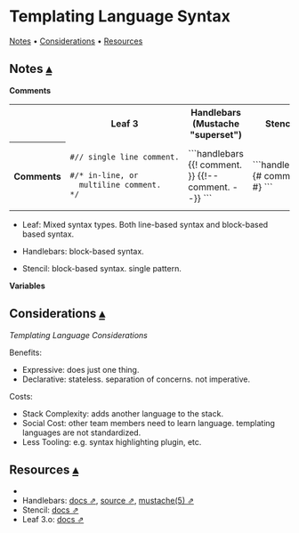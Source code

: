 # Templating Language Syntax

<a id="toc"></a>
[Notes](#linkNotes) •
[Considerations](#linkConsiderations) •
[Resources](#Resources)

## Notes <a id="linkNotes">[▴](#toc)</a>

**Comments**

<table border="0.25" cellspacing="0" cellpadding="0" style="width:100%">

<tr>
<th></th>
<th>Leaf 3</th>
<th>Handlebars (Mustache "superset")</th>
<th>Stencil</th>
</tr>

<!-- ** COMMENTS ** -->
<tr>
<th>Comments</th>
<!--LEAF-->
<td>

```html
#// single line comment.

#/* in-line, or
  multiline comment.
*/
```

</td>
<!--HANDLEBARS-->
<td>
```handlebars
{{!   comment.   }}
{{!-- comment. --}}
```
</td>
<!--STENCIL-->
<td>
```handlebars
{# comment. #}
```
</td>
</table>

* Leaf: Mixed syntax types. Both line-based syntax and block-based based syntax.

* Handlebars: block-based syntax.

* Stencil: block-based syntax. single pattern. 

**Variables**

## Considerations <a id="linkConsiderations">[▴](#toc)</a>

_Templating Language Considerations_

Benefits:

* Expressive: does just one thing. 
* Declarative: stateless. separation of concerns. not imperative.

Costs:

* Stack Complexity: adds another language to the stack.
* Social Cost: other team members need to learn language. templating languages are not standardized.
* Less Tooling: e.g. syntax highlighting plugin, etc.

## Resources <a id="Resources">[▴](#toc)</a>

* 
* Handlebars: [docs ⇗](http://handlebarsjs.com/), [source ⇗](https://github.com/wycats/handlebars.js), [mustache(5) ⇗](http://mustache.github.io/mustache.5.html)
* Stencil: [docs ⇗](http://stencil.fuller.li/en/latest/)
* Leaf 3.o: [docs ⇗](https://docs.vapor.codes/3.0/leaf/overview/)

